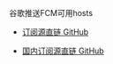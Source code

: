 
谷歌推送FCM可用hosts

* [订阅源直链 GitHub](https://raw.githubusercontent.com/2391076518/FCM-hosts/main/system/etc/hosts)

* [国内订阅源直链 GitHub](https://ghproxy.com/https://raw.githubusercontent.com/2391076518/FCM-hosts/main/system/etc/hosts)
